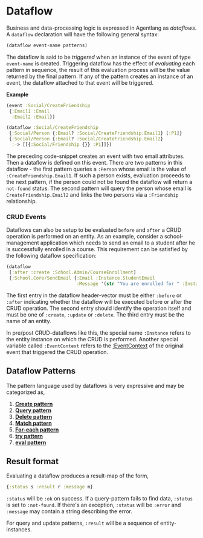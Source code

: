 # Dataflow

Business and data-processing logic is expressed in Agentlang as *dataflows*. A `dataflow` declaration will have the following general syntax:

```clojure
(dataflow event-name patterns)
```

The dataflow is said to be *triggered* when an instance of the event of type `event-name` is created. Triggering dataflow has the effect of *evaluating* each pattern in sequence, the result of this evaluation process will be the value returned by the final pattern. If any of the pattern creates an instance of an event, the dataflow attached to that event will be triggered.

**Example**

```clojure
(event :Social/CreateFriendship
 {:Email1 :Email
  :Email2 :Email})

(dataflow :Social/CreateFriendship
 {:Social/Person {:Email? :Social/CreateFriendship.Email1} [:P1]}
 {:Social/Person {:Email? :Social/CreateFriendship.Email2}
  :-> [[{:Social/Friendship {}} :P1]]})
```

The preceding code-snippet creates an event with two email attributes. Then a dataflow is defined on this event. There are two patterns in this dataflow - the first pattern queries a `:Person` whose email is the value of `:CreateFriendship.Email1`. If such a person exists, evaluation proceeds to the next pattern, if the person could not be found the dataflow will return a `not-found` status. The second pattern will query the person whose email is `CreateFriendship.Email2` and links the two persons via a `:Friendship` relationship.

### CRUD Events

Dataflows can also be setup to be evaluated `before` and `after` a CRUD operation is performed on an entity. As an example, consider a school-management application which needs to send an email to a student after he is successfully enrolled in a course. This requirement can be satisfied by the following dataflow specification:

```clojure
(dataflow
 [:after :create :School.Admin/CourseEnrollment]
 {:School.Core/SendEmail {:Email :Instance.StudentEmail
                          :Message '(str "You are enrolled for " :Instance.CourseName)}})
```

The first entry in the dataflow header-vector must be either `:before` or `:after` indicating whether the dataflow will be executed before or after the CRUD operation. The second entry should identify the operation itself and must be one of `:create`, `:update` or `:delete`. The third entry must be the name of an entity.

In pre/post CRUD-dataflows like this, the special name `:Instance` refers to the entity instance on which the CRUD is performed. Another special variable called `:EventContext` refers to the [:EventContext](event#event-context) of the original event that triggered the CRUD operation.

## Dataflow Patterns

The pattern language used by dataflows is very expressive and may be categorized as,

1. **[Create pattern](docs/language/reference/business-logic/dataflow-patterns.md#create)**
2. **[Query pattern](docs/language/reference/business-logic/dataflow-patterns.md#query)**
3. **[Delete pattern](docs/language/reference/business-logic/dataflow-patterns.md#delete)**
4. **[Match pattern](docs/language/reference/business-logic/dataflow-patterns.md#match)**
5. **[For-each pattern](docs/language/reference/business-logic/dataflow-patterns.md#for-each)**
6. **[try pattern](docs/language/reference/business-logic/dataflow-patterns.md#try)**
7. **[eval pattern](docs/language/reference/business-logic/dataflow-patterns.md#eval)**

## Result format

Evaluating a dataflow produces a result-map of the form,

```clojure
{:status s :result r :message m}
```

`:status` will be `:ok` on success. If a query-pattern fails to find data, `:status` is set to `:not-found`. If there's an exception, `:status` will be `:error` and `:message` may contain a string describing the error.

For query and update patterns, `:result` will be a sequence of entity-instances.
